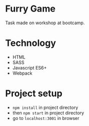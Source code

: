 # Furry Game
Task made on workshop at bootcamp.


# Technology
- HTML
- SASS
- Javascript ES6+
- Webpack

# Project setup
- `npm install` in project directory
- then `npm start` in project directory
- go to `localhost:3001` in browser
